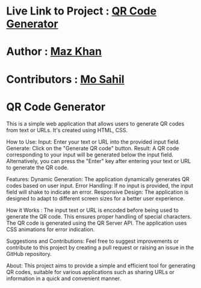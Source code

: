 # Live Link to Project : [QR Code Generator](http://Mazkhan99.github.io)
# Author : [Maz Khan](https://github.com/Mazkhan99)
# Contributors : [Mo Sahil](http://github.com/mo-sahil)

# QR Code Generator
This is a simple web application that allows users to generate QR codes from text or URLs. It's created using HTML, CSS.

How to Use:
Input: Enter your text or URL into the provided input field.
Generate: Click on the "Generate QR code" button.
Result: A QR code corresponding to your input will be generated below the input field.
Alternatively, you can press the "Enter" key after entering your text or URL to generate the QR code.

Features:
Dynamic Generation: The application dynamically generates QR codes based on user input.
Error Handling: If no input is provided, the input field will shake to indicate an error.
Responsive Design: The application is designed to adapt to different screen sizes for a better user experience.

How it Works :
The input text or URL is encoded before being used to generate the QR code. This ensures proper handling of special characters.
The QR code is generated using the QR Server API.
The application uses CSS animations for error indication.

Suggestions and Contributions:
Feel free to suggest improvements or contribute to this project by creating a pull request or raising an issue in the GitHub repository.

About:
This project aims to provide a simple and efficient tool for generating QR codes, suitable for various applications such as sharing URLs or information in a quick and convenient manner.
